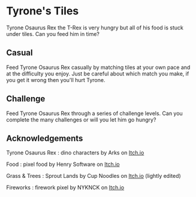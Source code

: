 # Tyrone's Tiles
Tyrone Osaurus Rex the T-Rex is very hungry but all of his food is stuck under tiles. Can you feed him in time?

## Casual
Feed Tyrone Osaurus Rex casually by matching tiles at your own pace and at the difficulty you enjoy. Just be careful about which match you make, if you get it wrong then you'll hurt Tyrone.

## Challenge
Feed Tyrone Osaurus Rex through a series of challenge levels. Can you complete the many challenges or will you let him go hungry?

## Acknowledgements
Tyrone Osaurus Rex : dino characters by Arks on [Itch.io](https://arks.itch.io/dino-characters)

Food : pixel food by Henry Software on [Itch.io](https://henrysoftware.itch.io/pixel-food)

Grass & Trees : Sprout Lands by Cup Noodles on [Itch.io](https://cupnooble.itch.io/sprout-lands-asset-pack) (lightly edited)

Fireworks : firework pixel by NYKNCK on [Itch.io](https://nyknck.itch.io/firework-pixel)